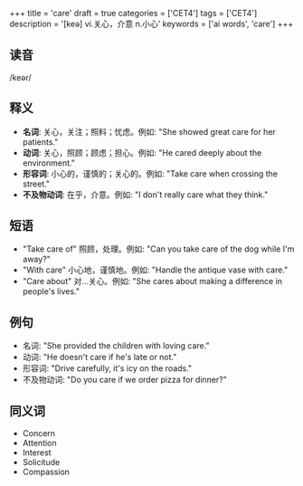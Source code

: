 +++
title = 'care'
draft = true
categories = ['CET4']
tags = ['CET4']
description = '[keə] vi.关心，介意 n.小心'
keywords = ['ai words', 'care']
+++

## 读音
/keər/

## 释义
- **名词**: 关心，关注；照料；忧虑。例如: "She showed great care for her patients."
- **动词**: 关心，照顾；顾虑；担心。例如: "He cared deeply about the environment."
- **形容词**: 小心的，谨慎的；关心的。例如: "Take care when crossing the street."
- **不及物动词**: 在乎，介意。例如: "I don't really care what they think."

## 短语
- "Take care of" 照顾，处理。例如: "Can you take care of the dog while I'm away?"
- "With care" 小心地，谨慎地。例如: "Handle the antique vase with care."
- "Care about" 对...关心。例如: "She cares about making a difference in people's lives."

## 例句
- 名词: "She provided the children with loving care."
- 动词: "He doesn't care if he's late or not."
- 形容词: "Drive carefully, it's icy on the roads."
- 不及物动词: "Do you care if we order pizza for dinner?"

## 同义词
- Concern
- Attention
- Interest
- Solicitude
- Compassion
